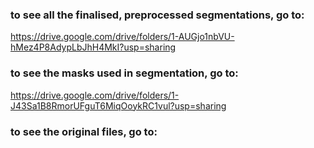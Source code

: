 ### to see all the finalised, preprocessed segmentations, go to:
https://drive.google.com/drive/folders/1-AUGjo1nbVU-hMez4P8AdypLbJhH4MkI?usp=sharing

### to see the masks used in segmentation, go to:
https://drive.google.com/drive/folders/1-J43Sa1B8RmorUFguT6MiqOoykRC1vul?usp=sharing

### to see the original files, go to:


